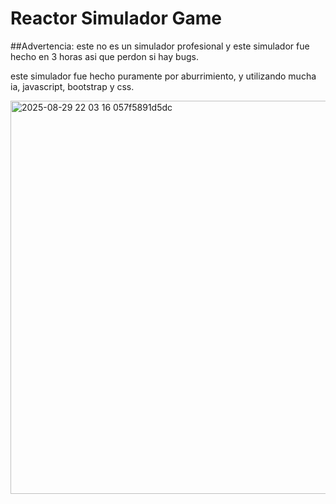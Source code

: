 # Reactor Simulador Game
##Advertencia: este no es un simulador profesional y este simulador fue hecho en 3 horas asi que perdon si hay bugs.

este simulador fue hecho puramente por aburrimiento, y utilizando mucha ia, javascript, bootstrap y css.


<img width="974" height="629" alt="2025-08-29 22 03 16  057f5891d5dc" src="https://github.com/user-attachments/assets/a7cf384d-296c-4a2f-88be-4bd050356f3b" />
